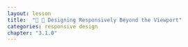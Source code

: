 ```yaml
---
layout: lesson
title:  "📲 👀 Designing Responsively Beyond the Viewport"
categories: responsive design
chapter: "3.1.0"
---
```


